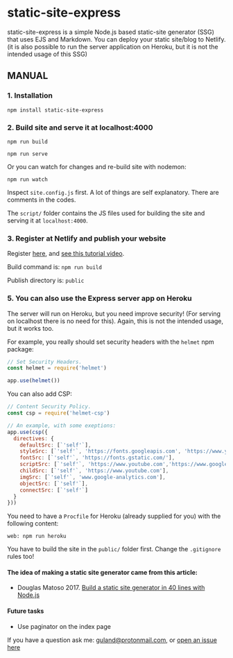 # static-site-express
static-site-express is a simple Node.js based static-site generator (SSG) that uses EJS and Markdown. You can deploy your static site/blog to Netlify. (it is also possible to run the server application on Heroku, but it is not the intended usage of this SSG)


## MANUAL

### 1. Installation

`npm install static-site-express`


### 2. Build site and serve it at localhost:4000

`npm run build`

`npm run serve`

Or you can watch for changes and re-build site with nodemon:

`npm run watch`

Inspect `site.config.js` first. A lot of things are self explanatory. There are comments in the codes.

The `script/` folder contains the JS files used for building the site and serving it at `localhost:4000`.


### 3. Register at Netlify and publish your website

Register [here](https://www.netlify.com/), and [see this tutorial video](https://www.netlify.com/docs/continuous-deployment/).

Build command is: `npm run build`

Publish directory is: `public`


### 5. You can also use the Express server app on Heroku

The server will run on Heroku, but you need improve security!
(For serving on localhost there is no need for this). Again, this is not the intended usage, but it works too.

For example, you really should set security headers with the `helmet` npm package:

````javascript
// Set Security Headers.
const helmet = require('helmet')

app.use(helmet())
````

You can also add CSP:

````javascript
// Content Security Policy.
const csp = require('helmet-csp')

// An example, with some exeptions:
app.use(csp({
  directives: {
    defaultSrc: [`'self'`],
    styleSrc: [`'self'`, 'https://fonts.googleapis.com', 'https://www.youtube.com'],
    fontSrc: [`'self'`, 'https://fonts.gstatic.com/'],
    scriptSrc: [`'self'`, 'https://www.youtube.com','https://www.googletagmanager.com', 'https://www.google-analytics.com'],
    childSrc: [`'self'`, 'https://www.youtube.com'],
    imgSrc: [`'self'`, 'www.google-analytics.com'],
    objectSrc: [`'self'`],
    connectSrc: [`'self'`]
  }
}))
````

You need to have a `Procfile` for Heroku (already supplied for you) with the following content:

`web: npm run heroku`

You have to build the site in the `public/` folder first. Change the `.gitignore` rules too!


#### The idea of making a static site generator came from this article:

* Douglas Matoso 2017. [Build a static site generator in 40 lines with Node.js](https://medium.com/douglas-matoso-english/build-static-site-generator-nodejs-8969ebe34b22)


#### Future tasks

* Use paginator on the index page


If you have a question ask me: [guland@protonmail.com](mailto:guland@protonmail.com), or [open an issue here](https://github.com/SalsaBoy990/static-site-express/issues)